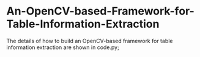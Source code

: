 # An-OpenCV-based-Framework-for-Table-Information-Extraction
The details of how to build an OpenCV-based framework for table information extraction are shown in code.py;

